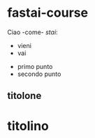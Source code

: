 # fastai-course

Ciao -come- *stai*:
- vieni
- vai

* primo punto
* secondo punto
 ## titolone
 # titolino
 
